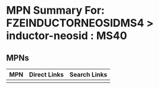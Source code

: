 



# MPN Summary For: FZEINDUCTORNEOSIDMS4 > inductor-neosid : MS40

## MPNs
  

|MPN|Direct Links|Search Links|
| :--- | :--- | :--- |
||||
